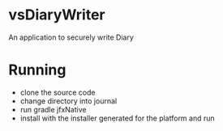 # vsDiaryWriter
An application to securely write Diary

# Running

- clone the source code
- change directory into journal
- run gradle jfxNative
- install with the installer generated for the platform and run
